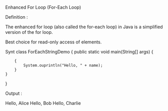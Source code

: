 
Enhanced For Loop (For-Each Loop)

Definition :

The enhanced for loop (also called the for-each loop) in Java is a simplified version of the for loop.

Best choice for read-only access of elements.

Synt
class ForEachStringDemo 
{
    public static void main(String[] args) 
    {
   
        {
            System.ouprintln("Hello, " + name);
        }
    }
}


Output :

Hello, Alice
Hello, Bob
Hello, Charlie


